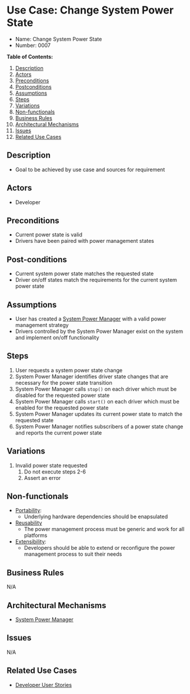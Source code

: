 # Use Case: Change System Power State

* Name: Change System Power State
* Number: 0007

**Table of Contents:**
1. [Description](#description)
2. [Actors](#actors)
3. [Preconditions](#preconditions)
4. [Postconditions](#postconditions)
5. [Assumptions](#assumptions)
6. [Steps](#steps)
7. [Variations](#variations)
8. [Non-functionals](#non-functionals)
9. [Business Rules](#business-rules)
10. [Architectural Mechanisms](#architectural-mechanisms)
11. [Issues](#issues)
12. [Related Use Cases](#related-use-cases)

## Description

* Goal to be achieved by use case and sources for requirement

## Actors

* Developer

## Preconditions

* Current power state is valid
* Drivers have been paired with power management states

## Post-conditions

* Current system power state matches the requested state
* Driver on/off states match the requirements for the current system power state

## Assumptions

* User has created a [System Power Manager](../components/subsystems/system_power_manager.md) with a valid power management strategy
* Drivers controlled by the System Power Manager exist on the system and implement on/off functionality

## Steps

1. User requests a system power state change
2. System Power Manager identifies driver state changes that are necessary for the power state transition
3. System Power Manager calls `stop()` on each driver which must be disabled for the requested power state
4. System Power Manager calls `start()` on each driver which must be enabled for the requested power state
5. System Power Manager updates its current power state to match the requested state
6. System Power Manager notifies subscribers of a power state change and reports the current power state

## Variations

1. Invalid power state requested
	1. Do not execute steps 2-6
	2. Assert an error

## Non-functionals

* [Portability](../qualities/0008-portability.md):
	* Underlying hardware dependencies should be enapsulated
* [Reusability](../qualities/0011-reusability.md)
	* The power management process must be generic and work for all platforms
* [Extensibility](../qualities/0004-extensibility.md):
	* Developers should be able to extend or reconfigure the power management process to suit their needs

## Business Rules

N/A

## Architectural Mechanisms

* [System Power Manager](../components/subsystems/system_power_manager.md)

## Issues

N/A

## Related Use Cases

* [Developer User Stories](0001-user_stories_developer.md)
